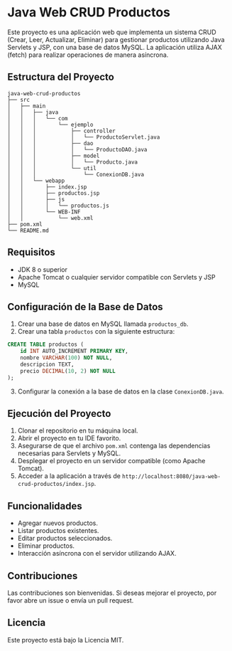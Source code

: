 # Java Web CRUD Productos

Este proyecto es una aplicación web que implementa un sistema CRUD (Crear, Leer, Actualizar, Eliminar) para gestionar productos utilizando Java Servlets y JSP, con una base de datos MySQL. La aplicación utiliza AJAX (fetch) para realizar operaciones de manera asíncrona.

## Estructura del Proyecto

```
java-web-crud-productos
├── src
│   ├── main
│   │   ├── java
│   │   │   └── com
│   │   │       └── ejemplo
│   │   │           ├── controller
│   │   │           │   └── ProductoServlet.java
│   │   │           ├── dao
│   │   │           │   └── ProductoDAO.java
│   │   │           ├── model
│   │   │           │   └── Producto.java
│   │   │           └── util
│   │   │               └── ConexionDB.java
│   │   └── webapp
│   │       ├── index.jsp
│   │       ├── productos.jsp
│   │       ├── js
│   │       │   └── productos.js
│   │       └── WEB-INF
│   │           └── web.xml
├── pom.xml
└── README.md
```

## Requisitos

- JDK 8 o superior
- Apache Tomcat o cualquier servidor compatible con Servlets y JSP
- MySQL

## Configuración de la Base de Datos

1. Crear una base de datos en MySQL llamada `productos_db`.
2. Crear una tabla `productos` con la siguiente estructura:

```sql
CREATE TABLE productos (
    id INT AUTO_INCREMENT PRIMARY KEY,
    nombre VARCHAR(100) NOT NULL,
    descripcion TEXT,
    precio DECIMAL(10, 2) NOT NULL
);
```

3. Configurar la conexión a la base de datos en la clase `ConexionDB.java`.

## Ejecución del Proyecto

1. Clonar el repositorio en tu máquina local.
2. Abrir el proyecto en tu IDE favorito.
3. Asegurarse de que el archivo `pom.xml` contenga las dependencias necesarias para Servlets y MySQL.
4. Desplegar el proyecto en un servidor compatible (como Apache Tomcat).
5. Acceder a la aplicación a través de `http://localhost:8080/java-web-crud-productos/index.jsp`.

## Funcionalidades

- Agregar nuevos productos.
- Listar productos existentes.
- Editar productos seleccionados.
- Eliminar productos.
- Interacción asíncrona con el servidor utilizando AJAX.

## Contribuciones

Las contribuciones son bienvenidas. Si deseas mejorar el proyecto, por favor abre un issue o envía un pull request.

## Licencia

Este proyecto está bajo la Licencia MIT.